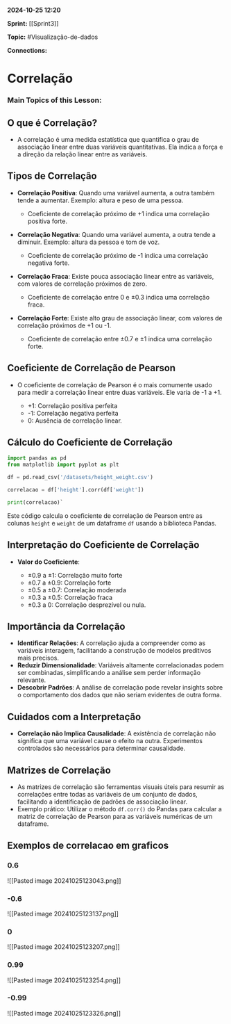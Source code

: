 
**2024-10-25 12:20**

**Sprint:** [[Sprint3]]

**Topic:** #Visualização-de-dados 

**Connections:** 

# **Correlação**
### Main Topics of this Lesson:

## O que é Correlação?

- A correlação é uma medida estatística que quantifica o grau de associação linear entre duas variáveis quantitativas. Ela indica a força e a direção da relação linear entre as variáveis.

## Tipos de Correlação

- **Correlação Positiva**: Quando uma variável aumenta, a outra também tende a aumentar. Exemplo: altura e peso de uma pessoa.
    
    - Coeficiente de correlação próximo de +1 indica uma correlação positiva forte.
    
- **Correlação Negativa**: Quando uma variável aumenta, a outra tende a diminuir. Exemplo: altura da pessoa e tom de voz.
    
    - Coeficiente de correlação próximo de -1 indica uma correlação negativa forte.
    
- **Correlação Fraca**: Existe pouca associação linear entre as variáveis, com valores de correlação próximos de zero.
    
    - Coeficiente de correlação entre 0 e ±0.3 indica uma correlação fraca.
    
- **Correlação Forte**: Existe alto grau de associação linear, com valores de correlação próximos de +1 ou -1.
    
    - Coeficiente de correlação entre ±0.7 e ±1 indica uma correlação forte.
    

## Coeficiente de Correlação de Pearson

- O coeficiente de correlação de Pearson é o mais comumente usado para medir a correlação linear entre duas variáveis. Ele varia de -1 a +1.
    
    - +1: Correlação positiva perfeita
    - -1: Correlação negativa perfeita
    - 0: Ausência de correlação linear.
    

## Cálculo do Coeficiente de Correlação

```python
import pandas as pd 
from matplotlib import pyplot as plt

df = pd.read_csv('/datasets/height_weight.csv') 

correlacao = df['height'].corr(df['weight']) 

print(correlacao)`
```

Este código calcula o coeficiente de correlação de Pearson entre as colunas `height` e `weight` de um dataframe `df` usando a biblioteca Pandas.

## Interpretação do Coeficiente de Correlação

- **Valor do Coeficiente**:
    
    - ±0.9 a ±1: Correlação muito forte
    - ±0.7 a ±0.9: Correlação forte
    - ±0.5 a ±0.7: Correlação moderada
    - ±0.3 a ±0.5: Correlação fraca
    - ±0.3 a 0: Correlação desprezível ou nula.
    

## Importância da Correlação

- **Identificar Relações**: A correlação ajuda a compreender como as variáveis interagem, facilitando a construção de modelos preditivos mais precisos.
- **Reduzir Dimensionalidade**: Variáveis altamente correlacionadas podem ser combinadas, simplificando a análise sem perder informação relevante.
- **Descobrir Padrões**: A análise de correlação pode revelar insights sobre o comportamento dos dados que não seriam evidentes de outra forma.

## Cuidados com a Interpretação

- **Correlação não Implica Causalidade**: A existência de correlação não significa que uma variável cause o efeito na outra. Experimentos controlados são necessários para determinar causalidade.

## Matrizes de Correlação

- As matrizes de correlação são ferramentas visuais úteis para resumir as correlações entre todas as variáveis de um conjunto de dados, facilitando a identificação de padrões de associação linear.
- Exemplo prático: Utilizar o método `df.corr()` do Pandas para calcular a matriz de correlação de Pearson para as variáveis numéricas de um dataframe.

## Exemplos de correlacao em graficos

### 0.6

![[Pasted image 20241025123043.png]]

### -0.6

![[Pasted image 20241025123137.png]]

### 0

![[Pasted image 20241025123207.png]]

### 0.99

![[Pasted image 20241025123254.png]]

### -0.99

![[Pasted image 20241025123326.png]]
